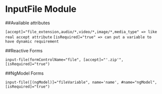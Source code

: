 # InputFile Module

##Available attributes

`[accept]="file_extension,audio/*,video/*,image/*,media_type" => like real accept attribute`
`[isRequired]="true" => can put a variable to have dynamic requirement`

##Reactive Forms

`input-file(formControlName="file", [accept]="'.zip'", [isRequired]="true")`

##NgModel Forms

`input-file([(ngModel)]="fileVariable", name='name', #name="ngModel", [isRequired]="true")`
